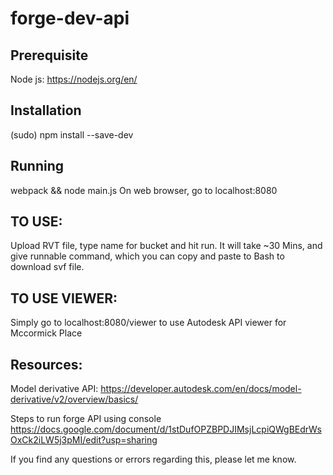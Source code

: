 # forge-dev-api

## Prerequisite
Node js: https://nodejs.org/en/

## Installation
(sudo) npm install --save-dev

## Running
webpack && node main.js
On web browser, go to localhost:8080

## TO USE:
Upload RVT file, type name for bucket and hit run.
It will take ~30 Mins, and give runnable command, 
which you can copy and paste to Bash to download svf file.

## TO USE VIEWER:
Simply go to localhost:8080/viewer to use Autodesk API viewer for Mccormick Place

## Resources:
Model derivative API:
https://developer.autodesk.com/en/docs/model-derivative/v2/overview/basics/

Steps to run forge API using console
https://docs.google.com/document/d/1stDufOPZBPDJIMsjLcpiQWgBEdrWsOxCk2iLW5j3pMI/edit?usp=sharing

If you find any questions or errors regarding this, please let me know.
